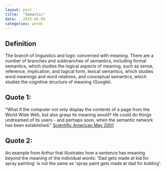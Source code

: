 ```yaml
---
layout: post
title:  "Semantic"
date:   2015-06-09
categories: words
---
```


Definition
----------
The branch of linguistics and logic concerned with meaning. There are a number of branches and subbranches of semantics, including formal semantics, which studies the logical aspects of meaning, such as sense, reference, implication, and logical form, lexical semantics, which studies word meanings and word relations, and conceptual semantics, which studies the cognitive structure of meaning (Google).

Quote 1: 
--------
"What if the computer not only display the contents of a page from the World Wide Web, but also grasp its meaning would? He could do things undreamed of its users - and perhaps soon, when the semantic network has been established." [Scientific American May 2001]

Quote 2:
--------
An example from Arthur that illustrates how a sentence has meaning beyond the meaning of the individual words: 'Dad gets made at kid for spray painting' is not the same as 'spray paint gets made at dad for kidding'.

[Scientific American May 2001]: http://www.scientificamerican.com/article/the-semantic-web/

